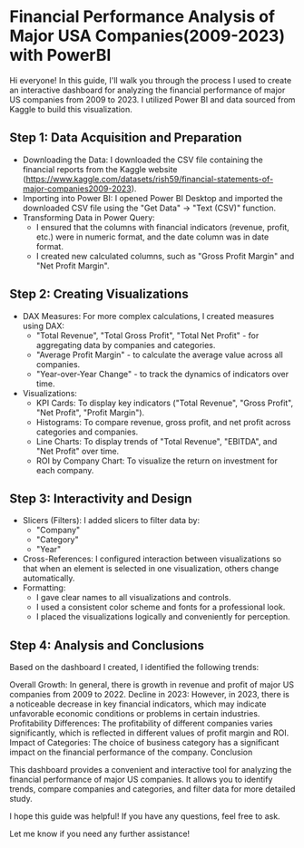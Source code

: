 # Financial Performance Analysis of Major USA Companies(2009-2023) with PowerBI

Hi everyone! In this guide, I'll walk you through the process I used to create an interactive dashboard for analyzing the financial performance of major US companies from 2009 to 2023. I utilized Power BI and data sourced from Kaggle to build this visualization.

## Step 1: Data Acquisition and Preparation

* Downloading the Data: I downloaded the CSV file containing the financial reports from the Kaggle website (https://www.kaggle.com/datasets/rish59/financial-statements-of-major-companies2009-2023).
* Importing into Power BI: I opened Power BI Desktop and imported the downloaded CSV file using the "Get Data" -> "Text (CSV)" function.
* Transforming Data in Power Query:
  * I ensured that the columns with financial indicators (revenue, profit, etc.) were in numeric format, and the date column was in date format.
  * I created new calculated columns, such as "Gross Profit Margin" and "Net Profit Margin".

## Step 2: Creating Visualizations

* DAX Measures: For more complex calculations, I created measures using DAX:
  * "Total Revenue", "Total Gross Profit", "Total Net Profit" - for aggregating data by companies and categories.
  * "Average Profit Margin" - to calculate the average value across all companies.
  * "Year-over-Year Change" - to track the dynamics of indicators over time.
* Visualizations:
  * KPI Cards: To display key indicators ("Total Revenue", "Gross Profit", "Net Profit", "Profit Margin").
  * Histograms: To compare revenue, gross profit, and net profit across categories and companies.
  * Line Charts: To display trends of "Total Revenue", "EBITDA", and "Net Profit" over time.
  * ROI by Company Chart: To visualize the return on investment for each company.
    
## Step 3: Interactivity and Design

* Slicers (Filters): I added slicers to filter data by:
  * "Company"
  * "Category"
  * "Year"
* Cross-References: I configured interaction between visualizations so that when an element is selected in one visualization, others change automatically.
* Formatting:
  * I gave clear names to all visualizations and controls.
  * I used a consistent color scheme and fonts for a professional look.
  * I placed the visualizations logically and conveniently for perception.

## Step 4: Analysis and Conclusions

Based on the dashboard I created, I identified the following trends:

Overall Growth: In general, there is growth in revenue and profit of major US companies from 2009 to 2022.
Decline in 2023: However, in 2023, there is a noticeable decrease in key financial indicators, which may indicate unfavorable economic conditions or problems in certain industries.
Profitability Differences: The profitability of different companies varies significantly, which is reflected in different values of profit margin and ROI.
Impact of Categories: The choice of business category has a significant impact on the financial performance of the company.
Conclusion

This dashboard provides a convenient and interactive tool for analyzing the financial performance of major US companies. It allows you to identify trends, compare companies and categories, and filter data for more detailed study.

I hope this guide was helpful! If you have any questions, feel free to ask.

Let me know if you need any further assistance!
